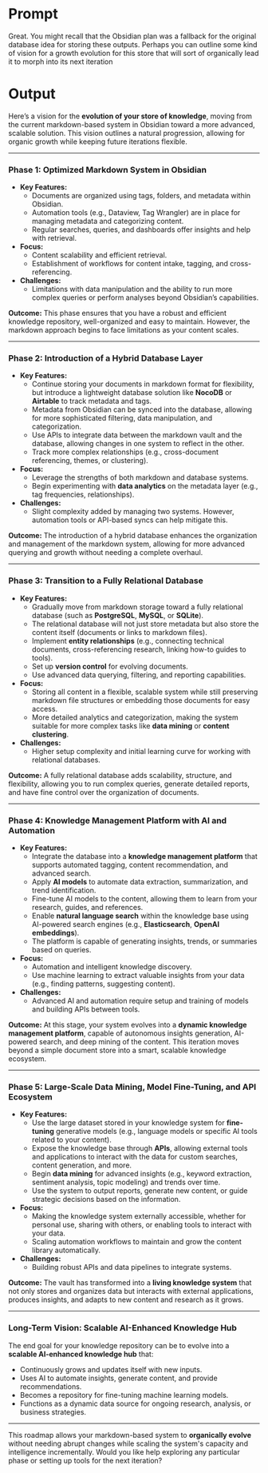 # Prompt

Great. You might recall that the Obsidian plan was a fallback for the original database idea for storing these outputs. Perhaps you can outline some kind of vision for a growth evolution for this store that will sort of organically lead it to morph into its next iteration

# Output

Here’s a vision for the **evolution of your store of knowledge**, moving from the current markdown-based system in Obsidian toward a more advanced, scalable solution. This vision outlines a natural progression, allowing for organic growth while keeping future iterations flexible.

---

### **Phase 1: Optimized Markdown System in Obsidian**
   - **Key Features:**
     - Documents are organized using tags, folders, and metadata within Obsidian.
     - Automation tools (e.g., Dataview, Tag Wrangler) are in place for managing metadata and categorizing content.
     - Regular searches, queries, and dashboards offer insights and help with retrieval.
   - **Focus:**
     - Content scalability and efficient retrieval.
     - Establishment of workflows for content intake, tagging, and cross-referencing.
   - **Challenges:**
     - Limitations with data manipulation and the ability to run more complex queries or perform analyses beyond Obsidian’s capabilities.
   
   **Outcome:** This phase ensures that you have a robust and efficient knowledge repository, well-organized and easy to maintain. However, the markdown approach begins to face limitations as your content scales.

---

### **Phase 2: Introduction of a Hybrid Database Layer**
   - **Key Features:**
     - Continue storing your documents in markdown format for flexibility, but introduce a lightweight database solution like **NocoDB** or **Airtable** to track metadata and tags.
     - Metadata from Obsidian can be synced into the database, allowing for more sophisticated filtering, data manipulation, and categorization.
     - Use APIs to integrate data between the markdown vault and the database, allowing changes in one system to reflect in the other.
     - Track more complex relationships (e.g., cross-document referencing, themes, or clustering).
   - **Focus:**
     - Leverage the strengths of both markdown and database systems.
     - Begin experimenting with **data analytics** on the metadata layer (e.g., tag frequencies, relationships).
   - **Challenges:**
     - Slight complexity added by managing two systems. However, automation tools or API-based syncs can help mitigate this.
   
   **Outcome:** The introduction of a hybrid database enhances the organization and management of the markdown system, allowing for more advanced querying and growth without needing a complete overhaul.

---

### **Phase 3: Transition to a Fully Relational Database**
   - **Key Features:**
     - Gradually move from markdown storage toward a fully relational database (such as **PostgreSQL**, **MySQL**, or **SQLite**). 
     - The relational database will not just store metadata but also store the content itself (documents or links to markdown files).
     - Implement **entity relationships** (e.g., connecting technical documents, cross-referencing research, linking how-to guides to tools).
     - Set up **version control** for evolving documents.
     - Use advanced data querying, filtering, and reporting capabilities.
   - **Focus:**
     - Storing all content in a flexible, scalable system while still preserving markdown file structures or embedding those documents for easy access.
     - More detailed analytics and categorization, making the system suitable for more complex tasks like **data mining** or **content clustering**.
   - **Challenges:**
     - Higher setup complexity and initial learning curve for working with relational databases.
   
   **Outcome:** A fully relational database adds scalability, structure, and flexibility, allowing you to run complex queries, generate detailed reports, and have fine control over the organization of documents.

---

### **Phase 4: Knowledge Management Platform with AI and Automation**
   - **Key Features:**
     - Integrate the database into a **knowledge management platform** that supports automated tagging, content recommendation, and advanced search.
     - Apply **AI models** to automate data extraction, summarization, and trend identification.
     - Fine-tune AI models to the content, allowing them to learn from your research, guides, and references.
     - Enable **natural language search** within the knowledge base using AI-powered search engines (e.g., **Elasticsearch**, **OpenAI embeddings**).
     - The platform is capable of generating insights, trends, or summaries based on queries.
   - **Focus:**
     - Automation and intelligent knowledge discovery.
     - Use machine learning to extract valuable insights from your data (e.g., finding patterns, suggesting content).
   - **Challenges:**
     - Advanced AI and automation require setup and training of models and building APIs between tools.
   
   **Outcome:** At this stage, your system evolves into a **dynamic knowledge management platform**, capable of autonomous insights generation, AI-powered search, and deep mining of the content. This iteration moves beyond a simple document store into a smart, scalable knowledge ecosystem.

---

### **Phase 5: Large-Scale Data Mining, Model Fine-Tuning, and API Ecosystem**
   - **Key Features:**
     - Use the large dataset stored in your knowledge system for **fine-tuning** generative models (e.g., language models or specific AI tools related to your content).
     - Expose the knowledge base through **APIs**, allowing external tools and applications to interact with the data for custom searches, content generation, and more.
     - Begin **data mining** for advanced insights (e.g., keyword extraction, sentiment analysis, topic modeling) and trends over time.
     - Use the system to output reports, generate new content, or guide strategic decisions based on the information.
   - **Focus:**
     - Making the knowledge system externally accessible, whether for personal use, sharing with others, or enabling tools to interact with your data.
     - Scaling automation workflows to maintain and grow the content library automatically.
   - **Challenges:**
     - Building robust APIs and data pipelines to integrate systems.
   
   **Outcome:** The vault has transformed into a **living knowledge system** that not only stores and organizes data but interacts with external applications, produces insights, and adapts to new content and research as it grows.

---

### **Long-Term Vision: Scalable AI-Enhanced Knowledge Hub**
The end goal for your knowledge repository can be to evolve into a **scalable AI-enhanced knowledge hub** that:
- Continuously grows and updates itself with new inputs.
- Uses AI to automate insights, generate content, and provide recommendations.
- Becomes a repository for fine-tuning machine learning models.
- Functions as a dynamic data source for ongoing research, analysis, or business strategies.

---

This roadmap allows your markdown-based system to **organically evolve** without needing abrupt changes while scaling the system's capacity and intelligence incrementally. Would you like help exploring any particular phase or setting up tools for the next iteration?